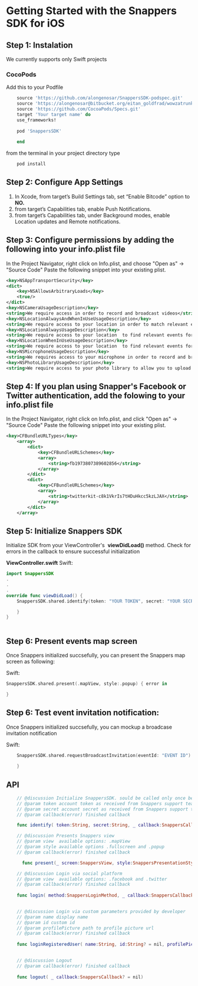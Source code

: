 # Getting Started with the Snappers SDK for iOS

## Step 1: Instalation
We currently supports only Swift projects

### CocoPods
Add this to your Podfile 

```ruby
    source 'https://github.com/alongenosar/SnappersSDK-podspec.git'
    source 'https://alongenosar@bitbucket.org/eitan_goldfrad/wowzatrunk.git'
    source 'https://github.com/CocoaPods/Specs.git'
    target 'Your target name' do
    use_frameworks!
 
    pod 'SnappersSDK'
    
    end
```
from the terminal in your project directory type 
```bash
    pod install
```

## Step 2: Configure App Settings
1. In Xcode, from target’s Build Settings tab, set “Enable Bitcode” option to ​ **NO.**
2. from target’s Capabilities tab, enable Push Notifications.
3. from target’s Capabilities tab, under Background modes, enable Location updates and Remote notifications.

## Step 3: Configure permissions by adding the following into your info.plist file
In the Project Navigator, right click on Info.plist, and choose "Open as" → "Source Code"
Paste the following snippet into your existing plist.
```xml
<key>NSAppTransportSecurity</key>
<dict>
	<key>NSAllowsArbitraryLoads</key>
	<true/>
</dict>
<key>NSCameraUsageDescription</key>
<string>We require access in order to record and broadcast videos</string>
<key>NSLocationAlwaysAndWhenInUseUsageDescription</key>
<string>We require access to your location in order to match relevant events for your location</string>
<key>NSLocationAlwaysUsageDescription</key>
<string>We require access to your location  to find relevant events for you and to validate users content origin</string>
<key>NSLocationWhenInUseUsageDescription</key>
<string>We require access to your location  to find relevant events for you and to validate users content origin</string>
<key>NSMicrophoneUsageDescription</key>
<string>We requires access to your microphone in order to record and broadcast videos</string>
<key>NSPhotoLibraryUsageDescription</key>
<string>We require access to your photo library to allow you to upload prerecorded videos</string>   
```

## Step 4: If you plan using Snapper's Facebook or Twitter authentication, add the folowing to your info.plist file 
In the Project Navigator, right click on Info.plist, and click "Open as" → "Source Code"
Paste the following snippet into your existing plist.
```xml   
<key>CFBundleURLTypes</key>
    <array>
        <dict>
            <key>CFBundleURLSchemes</key>
            <array>
                <string>fb1973807389602856</string>
            </array>
        </dict>
        <dict>
            <key>CFBundleURLSchemes</key>
            <array>
                <string>twitterkit-c8k1VkrIs7tHDuHkcc5kzLJAX</string>
            </array>
        </dict>
    </array>
```
## Step 5: Initialize Snappers SDK
Initialize SDK from your ViewController's ​ **viewDidLoad()​ ​** method​.
Check for errors in the callback to ensure successful initialization

**​ViewController.swift**
Swift:
```swift
import SnappersSDK
.
.
.
override func viewDidLoad() {
	SnappersSDK.shared.identify(token: "YOUR TOKEN", secret: "YOUR SECRET") { error in

	}
}
   
```
## Step 6: Present events map screen
Once Snappers initialized succsefully, you can present the Snappers map screen as following:

Swift:
```swift
SnappersSDK.shared.present(.mapView, style:.popup) { error in

}
```

## Step 6: Test event invitation notification:
Once Snappers initialized succsefully, you can mockup a broadcase invitation notification

Swift:
```swift
    SnappersSDK.shared.requestBroadcastInvitation(eventId: "EVENT ID") { error in
            
    }
```

## API

```swift
	// @discussion Initialize SnappersSDK. sould be called only once before any other SDK calls
	// @param token account token as received from Snappers support team
	// @param secret account secret as received from Snappers support team
	// @param callback(error) finished callback

	func identify( token:String, secret:String, _ callback:SnappersCallback? = nil)

```

```swift
	// @discussion Presents Snappers view
	// @param view  available options: .mapView
	// @param style available options .fullscreen and .popup
	// @param callback(error) finished callback

	  func present(_ screen:SnappersView, style:SnappersPresentationStyle = .fullscreen, _ callback:SnappersCallback?  = nil)

```

```swift
	// @discussion Login via social platform
	// @param view  available options: .facebook and .twitter
	// @param callback(error) finished callback
	
	func login( method:SnappersLoginMethod, _ callback:SnappersCallback? = nil)
	
```

```swift
	// @discussion Login via custom parameters provided by developer
	// @param name display name
	// @param id custom id 
	// @param profilePicture path to profile picture url
	// @param callback(error) finished callback
	
	func loginRegisteredUser( name:String, id:String? = nil, profilePicture:String? = nil, _ callback:SnappersCallback? = nil) {
	
```


```swift
	// @discussion Logout
	// @param callback(error) finished callback
	
	func logout( _ callback:SnappersCallback? = nil) 
	
```




